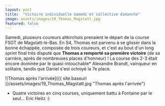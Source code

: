 ```yaml
---
layout: post
title:  "Victoire individuelle samedi et collective dimanche"
image: assets/images/19_Thomas_Magstatt.jpg
featured: false
---
```


Samedi, plusieurs coureurs altkirchois prenaient le départ de la course FSGT de Magstatt-le-Bas. En S4, Thomas est parvenu à se glisser dans la bonne échappée, composée de trois coureurs, et c'est au bout d'un long sprint final très disputé que **Thomas a remporté sa première victoire** (de sa carrière, après de nombreuses places d'honneur) ! La course des 2-3 était encore dominée par le quasi-intouchable* Alexandre Brandt, vainqueur en solitaire, tandis que Daniel s'est octroyé la 7e place.

![Thomas après l'arrivée]({{ site.baseurl }}/assets/images/19_Thomas_Magstatt.jpg "Thomas après l'arrivée")

* Quatre victoires en cinq courses, uniquement battu à Fontaine par le seul... Eric Heitz :)
